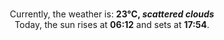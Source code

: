 <p  align="center"><br/>Currently, the weather is: <b> 23°C, <i>scattered clouds</i></b></br>Today, the sun rises at <b>06:12</b> and sets at <b>17:54</b>.</p>
